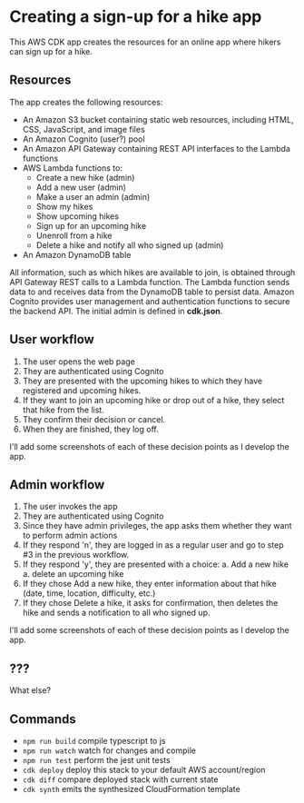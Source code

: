 # Creating a sign-up for a hike app

This AWS CDK app creates the resources for an online app
where hikers can sign up for a hike.

## Resources

The app creates the following resources:

- An Amazon S3 bucket containing static web resources,
  including HTML, CSS, JavaScript, and image files
- An Amazon Cognito (user?) pool
- An Amazon API Gateway containing REST API interfaces to the Lambda functions
- AWS Lambda functions to:
  - Create a new hike (admin)
  - Add a new user (admin)
  - Make a user an admin (admin)
  - Show my hikes
  - Show upcoming hikes
  - Sign up for an upcoming hike
  - Unenroll from a hike
  - Delete a hike and notify all who signed up (admin)
- An Amazon DynamoDB table

All information, such as which hikes are available to join,
is obtained through API Gateway REST calls to a Lambda function.
The Lambda function sends data to and receives data from the DynamoDB table to persist data. 
Amazon Cognito provides user management and authentication functions to secure the backend API.
The initial admin is defined in **cdk.json**.

## User workflow

1. The user opens the web page
1. They are authenticated using Cognito
1. They are presented with the upcoming hikes to which they have registered
   and upcoming hikes.
1. If they want to join an upcoming hike or drop out of a hike,
   they select that hike from the list.
1. They confirm their decision or cancel.
1. When they are finished, they log off.

I'll add some screenshots of each of these decision points as I develop the app.

## Admin workflow

1. The user invokes the app
1. They are authenticated using Cognito
1. Since they have admin privileges, 
   the app asks them whether they want to perform admin actions
1. If they respond 'n',
   they are logged in as a regular user and go to step #3 in the previous workflow.
1. If they respond 'y', they are presented with a choice:
   a. Add a new hike
   a. delete an upcoming hike
1. If they chose Add a new hike, they enter information about that hike
   (date, time, location, difficulty, etc.)
1. If they chose Delete a hike, it asks for confirmation, 
   then deletes the hike and sends a notification to all who signed up.
   
I'll add some screenshots of each of these decision points as I develop the app.

## ???

What else?

## Commands

 * `npm run build`   compile typescript to js
 * `npm run watch`   watch for changes and compile
 * `npm run test`    perform the jest unit tests
 * `cdk deploy`      deploy this stack to your default AWS account/region
 * `cdk diff`        compare deployed stack with current state
 * `cdk synth`       emits the synthesized CloudFormation template
